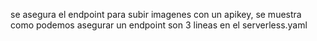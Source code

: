 se asegura el endpoint para subir imagenes con un apikey, se muestra como podemos asegurar un endpoint son 3 lineas en el serverless.yaml